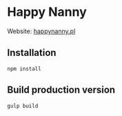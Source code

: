# Happy Nanny

Website: [happynanny.pl](http://happynanny.pl/)

## Installation
```
npm install
```

## Build production version
```
gulp build
```